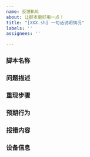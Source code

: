 ```yaml
---
name: 反馈BUG
about: 让脚本更好用一点！
title: "[XXX.sh] 一句话说明情况"
labels: ''
assignees: ''

---
```


### 脚本名称
<!-- 如：xxx.sh -->

### 问题描述
<!-- 对问题的清晰简洁描述。 -->

### 重现步骤
<!-- 问题重现完整步骤，如:
1. 运行...
2. 输入...
3. ...
4. 显示错误 -->

### 预期行为
<!-- 清晰简洁的描述你期往发生的事情。 -->

### 报错内容
<!-- 如果有报错内容，请贴出报错内容或截图。 -->

### 设备信息
<!-- 如果你出现问题的是 服务器，那么请提供相关详细信息，包括但不限于：
 - 服务器的服务商（如：阿里云/微软云 等）
 - 系统名称即具体版本（如：Cenos 7、Debian 9.4、Ubuntu18.04 等）
 - 系统位数（如：x86_x64、i386 等） -->

<!-- 如果你出现问题的是 本地设备，那么请提供相关详细信息，包括但不限于：
 - 系统类型（如：Windows、Android、IOS 等）
 - 系统位数（如：32位、64位） -->
